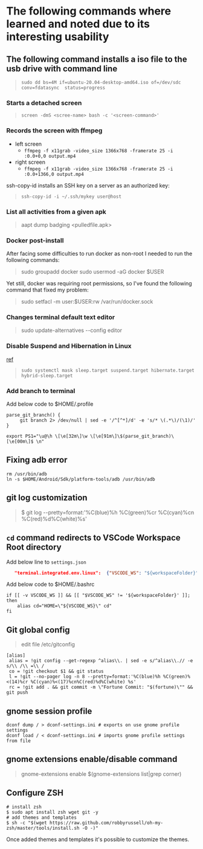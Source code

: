 # The following commands where learned and noted due to its interesting usability

## The following command installs a iso file to the usb drive with command line

> ```sudo dd bs=4M if=ubuntu-20.04-desktop-amd64.iso of=/dev/sdc conv=fdatasync  status=progress```

### Starts a detached screen

>```screen -dmS <scree-name> bash -c '<screen-command>'```

### Records the screen with ffmpeg

* left screen
  * ```ffmpeg -f x11grab -video_size 1366x768 -framerate 25 -i :0.0+0,0 output.mp4```
* right screen
  * ```ffmpeg -f x11grab -video_size 1366x768 -framerate 25 -i :0.0+1366,0 output.mp4```

ssh-copy-id installs an SSH key on a server as an authorized key:
> ```ssh-copy-id -i ~/.ssh/mykey user@host```

### List all activities from a given apk

>aapt dump badging <pulledfile.apk>

### Docker post-install

After facing some difficulties to run docker as non-root I needed to run the following commands:
> sudo groupadd docker
> sudo usermod -aG docker $USER

Yet still, docker was requiring root permissions, so I've found the following command that fixed my problem:

> sudo setfacl -m user:$USER:rw /var/run/docker.sock

### Changes terminal default text editor

> sudo update-alternatives --config editor

### Disable Suspend and Hibernation in Linux

[ref](https://www.tecmint.com/disable-suspend-and-hibernation-in-linux/)  
> `sudo systemctl mask sleep.target suspend.target hibernate.target hybrid-sleep.target`

### Add branch to terminal

Add below code to $HOME/.profile

```shell
parse_git_branch() {
     git branch 2> /dev/null | sed -e '/^[^*]/d' -e 's/* \(.*\)/(\1)/'
}

export PS1="\u@\h \[\e[32m\]\w \[\e[91m\]\$(parse_git_branch)\[\e[00m\]$ \n"
```

## Fixing adb error

```shell
rm /usr/bin/adb
ln -s $HOME/Android/Sdk/platform-tools/adb /usr/bin/adb 
```

## git log customization

 > $ git log --pretty=format:'%C(blue)%h %C(green)%cr %C(cyan)%cn %C(red)%d%C(white)%s'

## `cd` command redirects to VSCode Workspace Root directory

 Add below line to `settings.json`

```json
   "terminal.integrated.env.linux":  {"VSCODE_WS": "${workspaceFolder}"}
```

Add below code to $HOME/.bashrc

```shell
if [[ -v VSCODE_WS ]] && [[ "$VSCODE_WS" != '${workspaceFolder}' ]]; then
    alias cd="HOME=\"${VSCODE_WS}\" cd"
fi
```

## Git global config

>edit file /etc/gitconfig

```
[alias]
 alias = !git config --get-regexp ^alias\\. | sed -e s/^alias\\.// -e s/\\ /\\ =\\ /
 co = !git checkout $1 && git status
 l = !git --no-pager log -n 8 --pretty=format:'%C(blue)%h %C(green)%<(14)%cr %C(cyan)%<(17)%cn%C(red)%d%C(white) %s'
 rc = !git add . && git commit -m \"Fortune Commit: "$(fortune)\"" && git push

```

## gnome session profile

```shell
dconf dump / > dconf-settings.ini # exports on use gnome profile settings
dconf load / < dconf-settings.ini # imports gnome profile settings from file
```

## gnome extensions enable/disable command

> gnome-extensions enable $(gnome-extensions list|grep corner)  

## Configure ZSH

```shell
# install zsh
$ sudo apt install zsh wget git -y
# add themes and templates
$ sh -c "$(wget https://raw.github.com/robbyrussell/oh-my-zsh/master/tools/install.sh -O -)"
```

Once added themes and templates it's possible to customize the themes.
